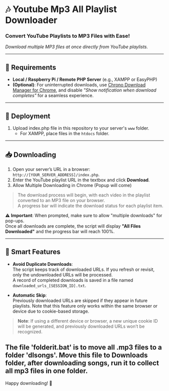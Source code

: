 # 🎶 Youtube Mp3 All Playlist Downloader

### Convert YouTube Playlists to MP3 Files with Ease!  
*Download multiple MP3 files at once directly from YouTube playlists.*

---

## 🌟 Requirements
- **Local / Raspberry Pi / Remote PHP Server** (e.g., XAMPP or EasyPHP)
- **(Optional)**: For uninterrupted downloads, use [Chrono Download Manager for Chrome](https://chrome.google.com/webstore/detail/chrono-download-manager/), and disable *"Show notification when download completes"* for a seamless experience.

---

## 🚀 Deployment
1. Upload index.php file in this repository to your server's `www` folder.  
   - For XAMPP, place files in the `htdocs` folder.
   
---

## 📥 Downloading
1. Open your server’s URL in a browser: `http://[YOUR_SERVER_ADDRESS]/index.php`.
2. Enter the YouTube playlist URL in the textbox and click **Download**.
3. Allow Multiple Downloading in Chrome (Popup will come)

> The download process will begin, with each video in the playlist converted to an MP3 file on your browser.  
> A progress bar will indicate the download status for each playlist item.

⚠️ **Important**: When prompted, make sure to allow "multiple downloads" for pop-ups.  
Once all downloads are complete, the script will display **"All Files Downloaded"** and the progress bar will reach 100%.

---

## 🤖 Smart Features
- **Avoid Duplicate Downloads**:  
  The script keeps track of downloaded URLs. If you refresh or revisit, only the undownloaded URLs will be processed.  
  A record of completed downloads is saved in a file named `downloaded_urls_[SESSION_ID].txt`.

- **Automatic Skip**:  
  Previously downloaded URLs are skipped if they appear in future playlists. Note that this feature only works within the same browser or device due to cookie-based storage.

> **Note**: If using a different device or browser, a new unique cookie ID will be generated, and previously downloaded URLs won’t be recognized.

**The file 'folderit.bat' is to move all .mp3 files to a folder 'dlsongs'. Move this file to Downloads folder, after downloading songs, run it to collect all mp3 files in one folder.**
---

Happy downloading! 🎉
